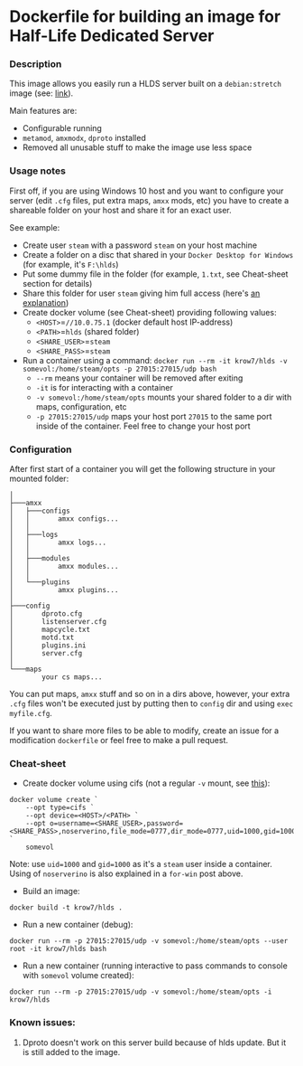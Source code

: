 # Dockerfile for building an image for Half-Life Dedicated Server

### Description

This image allows you easily run a HLDS server built on a `debian:stretch` image (see: [link](https://developer.valvesoftware.com/wiki/SteamCMD)).

Main features are:
+ Configurable running
+ `metamod`, `amxmodx`, `dproto` installed
+ Removed all unusable stuff to make the image use less space

### Usage notes

First off, if you are using Windows 10 host and you want to configure your server (edit `.cfg` files, put extra maps, `amxx` mods, etc) you have to create a shareable folder on your host and share it for an exact user.

See example:
+ Create user `steam` with a password `steam` on your host machine
+ Create a folder on a disc that shared in your `Docker Desktop for Windows` (for example, it's `F:\hlds`)
+ Put some dummy file in the folder (for example, `1.txt`, see Cheat-sheet section for details)
+ Share this folder for user `steam` giving him full access (here's [an explanation](https://lifehacker.com/how-to-share-a-folder-over-your-network-5808814))
+ Create docker volume (see Cheat-sheet) providing following values:
  * `<HOST>`=`//10.0.75.1` (docker default host IP-address)
  * `<PATH>`=`hlds` (shared folder)
  * `<SHARE_USER>`=`steam`
  * `<SHARE_PASS>`=`steam`
+ Run a container using a command: `docker run --rm -it krow7/hlds -v somevol:/home/steam/opts -p 27015:27015/udp bash`
  * `--rm` means your container will be removed after exiting
  * `-it` is for interacting with a container
  * `-v somevol:/home/steam/opts` mounts your shared folder to a dir with maps, configuration, etc
  * `-p 27015:27015/udp` maps your host port `27015` to the same port inside of the container. Feel free to change your host port

### Configuration

After first start of a container you will get the following structure in your mounted folder:
```
│   
├───amxx
│   ├───configs
│   │       amxx configs...
│   │       
│   ├───logs
│   │       amxx logs...
│   │       
│   ├───modules
│   │       amxx modules...
│   │       
│   └───plugins
│           amxx plugins...
│           
├───config
│       dproto.cfg
│       listenserver.cfg
│       mapcycle.txt
│       motd.txt
│       plugins.ini
│       server.cfg
│       
└───maps
        your cs maps...
```
You can put maps, `amxx` stuff and so on in a dirs above, however, your extra `.cfg` files won't be executed just by putting then to `config` dir and using `exec myfile.cfg`.

If you want to share more files to be able to modify, create an issue for a modification `dockerfile` or feel free to make a pull request.


### Cheat-sheet
+ Create docker volume using cifs (not a regular `-v` mount, see [this](https://github.com/docker/for-win/issues/2042)):
```
docker volume create `
	--opt type=cifs `
    --opt device=<HOST>/<PATH> `
    --opt o=username=<SHARE_USER>,password=<SHARE_PASS>,noserverino,file_mode=0777,dir_mode=0777,uid=1000,gid=1000 `
    somevol
```
Note: use `uid=1000` and `gid=1000` as it's a `steam` user inside a container.
Using of `noserverino` is also explained in a `for-win` post above.

+ Build an image:
```
docker build -t krow7/hlds .
```

+ Run a new container (debug):
```
docker run --rm -p 27015:27015/udp -v somevol:/home/steam/opts --user root -it krow7/hlds bash
```
+ Run a new container (running interactive to pass commands to console with `somevol` volume created):
```
docker run --rm -p 27015:27015/udp -v somevol:/home/steam/opts -i krow7/hlds
```

### Known issues:
1. Dproto doesn't work on this server build because of hlds update. But it is still added to the image.